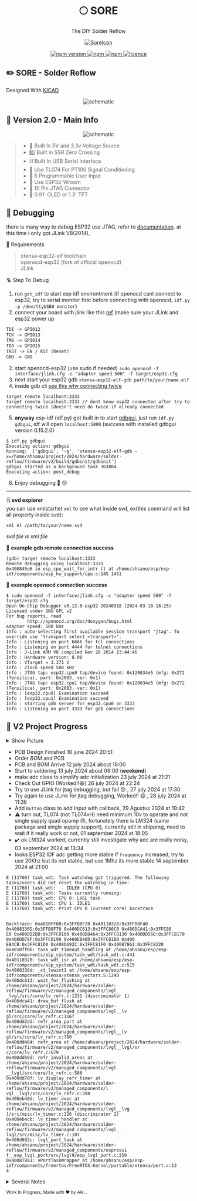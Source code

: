 
 <h1 align="center">🌕 SORE</h1>
<p align="center">The DIY Solder Reflow 
<p align="center">
  <a href="https://github.com/ahsanu123/solder-reflow">
   <img src="./docs/SoreBannerV2.png" alt="SoreIcon">
  </a>
</p>

<p align="center">
  <a href="">
    <img alt="npm version" src="https://badgen.net/github/commits/ahsanu123/solder-reflow/">
  </a>
  <a href="">
    <img alt="npm" src="https://badgen.net/github/contributors/ahsanu123/solder-reflow">
  </a>
  <a href="">
    <img alt="npm" src="https://badgen.net/github/branches/ahsanu123/solder-reflow">
  </a>
  <a href="https://github.com/ahsanu123/solder-reflow/blob/main/LICENSE">
    <img alt="licence" src="https://badgen.net/github/license/ahsanu123/solder-reflow">
  </a>
</p>

## ✏️ SORE - Solder Reflow

Designed With [KICAD](https://www.kicad.org)

<p align="center" style="background-color: white;">
<img alt="schematic" src="./hardware/board/docs/solder-reflow.svg">
</p>

## 🥈 Version 2.0 - Main Info

<p align="center" style="background-color: white;">
<img alt="schematic" src="./docs/solder-reflow-pcb-v2.png">
</p>

> - 🥑 Built In 5V and 3.3v Voltage Source
> - 0️⃣ Built in SSR Zero Crossing
> - ⛓️ Built In USB Serial Interface
> - 🎣 Use TL074 For PT100 Signal Conditioning
> - 🌮 5 Programmable User Input
> - 🍒 Use ESP32-Wroom
> - 🥓 10 Pin JTAG Connector
> - 🧢 0.91' OLED or 1.3' TFT

## 🐞 Debugging 
there is many way to debug ESP32 use JTAG, refer to [documentation](https://docs.espressif.com/projects/esp-idf/en/stable/esp32/api-guides/jtag-debugging/index.html). 
at this time i only got JLink V8(2014),

🧰 Requirements 
> xtensa-esp32-elf toolchain  
> openocd-esp32 (fork of official openocd)  
> JLink  

🪜 Step To Debug 
1. run `get_idf` to start esp idf environtment (if openocd cant connect to esp32, try to serial monitor first before connecting with openocd, `idf.py -p /dev/ttyUSB0 monitor`) 
2. connect your board with jlink like this [ref](https://gojimmypi.github.io/ESP32-JTAG-GDB-Debugging/) (make sure your JLink and esp32 power up
```txt
TDI -> GPIO12
TCK -> GPIO13
TMS -> GPIO14
TDO -> GPIO15
TRST -> EN / RST (Reset)
GND -> GND
```
2. start openocd-esp32 (use sudo if needed) `sudo openocd -f interface/jlink.cfg -c "adapter speed 500" -f target/esp32.cfg`
3. next start your esp32 gdb  `xtensa-esp32-elf-gdb path/to/your/name.elf`
4. inside gdb cli [see this why connecting twice](https://esp32.com/viewtopic.php?t=9719#p40510)
```shell
target remote localhost:3333 
target remote localhost:3333 // dont know esp32 connected after try to connecting twice (doesn't need do twice if already connected 
```

5. **anyway** esp-idf (idf.py) got built in to start [gdbgui](gdbgui.com), just run `idf.py gdbgui`, idf will open `localhost:5000` (success with installed gdbgui version 0.15.2.0)

```shell
$ idf.py gdbgui
Executing action: gdbgui
Running:  ['gdbgui', '-g', 'xtensa-esp32-elf-gdb -x=/home/ahsanu/project/2024/hardware/solder-reflow/firmware/v2/build/gdbinit/gdbinit']
gdbgui started as a background task 363884
Executing action: post_debug
```
 
6. Enjoy debugging 🐞 😙
---

🗒️ **svd explorer**  
you can use xmlstartlet `xml` to see what inside svd, ex(this command will list all property inside svd):  
```shell
xml el /path/to/your/name.svd 
```
_svd file is xml file_

🍾 **example gdb remote connection success**
```shell
(gdb) target remote localhost:3333
Remote debugging using localhost:3333
0x400845e6 in esp_cpu_wait_for_intr () at /home/ahsanu/esp/esp-idf/components/esp_hw_support/cpu.c:145 145}
```
🍾 **example openocd connection success**
```shell
$ sudo openocd -f interface/jlink.cfg -c "adapter speed 500" -f target/esp32.cfg
Open On-Chip Debugger v0.12.0-esp32-20240318 (2024-03-18-18:25)
Licensed under GNU GPL v2
For bug reports, read
        http://openocd.org/doc/doxygen/bugs.html
adapter speed: 500 kHz
Info : auto-selecting first available session transport "jtag". To override use 'transport select <transport>'.
Info : Listening on port 6666 for tcl connections
Info : Listening on port 4444 for telnet connections
Info : J-Link ARM V8 compiled Nov 28 2014 13:44:46
Info : Hardware version: 8.00
Info : VTarget = 3.371 V
Info : clock speed 500 kHz
Info : JTAG tap: esp32.cpu0 tap/device found: 0x120034e5 (mfg: 0x272 (Tensilica), part: 0x2003, ver: 0x1)
Info : JTAG tap: esp32.cpu1 tap/device found: 0x120034e5 (mfg: 0x272 (Tensilica), part: 0x2003, ver: 0x1)
Info : [esp32.cpu0] Examination succeed
Info : [esp32.cpu1] Examination succeed
Info : starting gdb server for esp32.cpu0 on 3333
Info : Listening on port 3333 for gdb connections
```

## 🌱 V2 Project Progress

<details>
 <summary>
  Show Picture 
 </summary>
 <p align="center">
  <a href="https://github.com/ahsanu123/solder-reflow">
   <img src="./docs/Sudi-pic1.jpg" alt="sore picture">
  </a>
</p>
</details>


- PCB Design Finished 10 june 2024 20:51
- Order _BOM_ and PCB
- PCB and BOM Arrive 12 july 2024 about 16:00
- Start to soldering 13 july 2024 about 06:00 (**weekend**)
- make adc class to simplify adc initialization 23 july 2024 at 21:21
- Check Out GPIO (Worked!!😃) 26 july 2024 at 22:24
- Try to use JLink for jtag debugging, but fail 😞 , 27 july 2024 at 17:30
- Try again to use JLink for jtag debugging, Worked!! 😃 , 28 july 2024 at 11:36
- Add `Button` class to add Input with callback, 29 Agustus 2024 at 19:42
- ⚠️ turn out, TL074 (not TL074xH) need minimum 10v to operate and not single supply quad opamp 😞, fortunately there is LM324 (same package and single supply support), currently still in shipping, need to wait if it really work or not, 01 september 2024 at 18:05
- ✔️ ok LM324 worked, currently still investigate why adc are really noisy, 03 september 2024 at 13:34
- looks ESP32 IDF adc getting more stable if `frequency` increased, try to use 20Khz but its not stable, but use 1Mhz its more stable 14 september 2024 at 21:00

```shell
E (11760) task_wdt: Task watchdog got triggered. The following tasks/users did not reset the watchdog in time:
E (11760) task_wdt:  - IDLE0 (CPU 0)
E (11760) task_wdt: Tasks currently running:
E (11760) task_wdt: CPU 0: LVGL task
E (11760) task_wdt: CPU 1: IDLE1
E (11760) task_wdt: Print CPU 0 (current core) backtrace


Backtrace: 0x4010FF0B:0x3FFB0F20 0x40110328:0x3FFB0F40 0x4008336D:0x3FFB0F70 0x400DC613:0x3FFC80C0 0x400DCA41:0x3FFC80
E0 0x400DD2DD:0x3FFC8100 0x400DD464:0x3FFC8130 0x400DD56D:0x3FFC8170 0x400DD78F:0x3FFC8190 0x400EB40D:0x3FFC81B0 0x400
EB4CB:0x3FFC81D0 0x400D692C:0x3FFC81F0 0x40087861:0x3FFC8220
0x4010ff0b: task_wdt_timeout_handling at /home/ahsanu/esp/esp-idf/components/esp_system/task_wdt/task_wdt.c:441
0x40110328: task_wdt_isr at /home/ahsanu/esp/esp-idf/components/esp_system/task_wdt/task_wdt.c:515
0x4008336d: _xt_lowint1 at /home/ahsanu/esp/esp-idf/components/xtensa/xtensa_vectors.S:1240
0x400dc613: wait_for_flushing at /home/ahsanu/project/2024/hardware/solder-reflow/firmware/v2/managed_components/lvgl_
_lvgl/src/core/lv_refr.c:1231 (discriminator 1)
0x400dca41: draw_buf_flush at /home/ahsanu/project/2024/hardware/solder-reflow/firmware/v2/managed_components/lvgl__lv
gl/src/core/lv_refr.c:1167
0x400dd2dd: refr_area_part at /home/ahsanu/project/2024/hardware/solder-reflow/firmware/v2/managed_components/lvgl__lv
gl/src/core/lv_refr.c:760
0x400dd464: refr_area at /home/ahsanu/project/2024/hardware/solder-reflow/firmware/v2/managed_components/lvgl__lvgl/sr
c/core/lv_refr.c:679
0x400dd56d: refr_invalid_areas at /home/ahsanu/project/2024/hardware/solder-reflow/firmware/v2/managed_components/lvgl
__lvgl/src/core/lv_refr.c:586
0x400dd78f: lv_display_refr_timer at /home/ahsanu/project/2024/hardware/solder-reflow/firmware/v2/managed_components/l
vgl__lvgl/src/core/lv_refr.c:398
0x400eb40d: lv_timer_exec at /home/ahsanu/project/2024/hardware/solder-reflow/firmware/v2/managed_components/lvgl__lvg
l/src/misc/lv_timer.c:326 (discriminator 2)
0x400eb4cb: lv_timer_handler at /home/ahsanu/project/2024/hardware/solder-reflow/firmware/v2/managed_components/lvgl__
lvgl/src/misc/lv_timer.c:107
0x400d692c: lvgl_port_task at /home/ahsanu/project/2024/hardware/solder-reflow/firmware/v2/managed_components/espressi
f__esp_lvgl_port/src/lvgl9/esp_lvgl_port.c:250
0x40087861: vPortTaskWrapper at /home/ahsanu/esp/esp-idf/components/freertos/FreeRTOS-Kernel/portable/xtensa/port.c:13
4
```

<details>
<summary>Several Notes</summary>

## 📔 Note to Myself
this is just my own diy solder reflow made from seferal reference accross internet.
at initial of this project, i want:
  1. use ptc heater instead of iron 
  2. design some case for this project 
  3. use esp32 or wemos
  4. use native toolchain instead arduino 
  6. make good documentation about this project 

## 🐍 Reference
- maker moekoe: https://github.com/makermoekoe/Hotplate-Soldering-Iron  
- casing design: https://cdn.shopify.com/s/files/1/1978/9859/files/DSC_7360.jpg?v=1609830857
 
</details>

<sup> Work In Progress, Made with ♥️ by AH... </sup>

